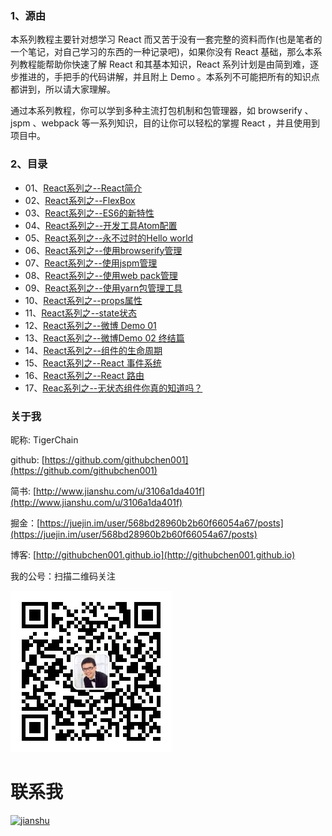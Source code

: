 
### 1、源由
本系列教程主要针对想学习 React 而又苦于没有一套完整的资料而作(也是笔者的一个笔记，对自己学习的东西的一种记录吧)，如果你没有 React 基础，那么本系列教程能帮助你快速了解 React 和其基本知识，React 系列计划是由简到难，逐步推进的，手把手的代码讲解，并且附上 Demo 。本系列不可能把所有的知识点都讲到，所以请大家理解。


通过本系列教程，你可以学到多种主流打包机制和包管理器，如 browserify 、jspm 、webpack 等一系列知识，目的让你可以轻松的掌握 React ，并且使用到项目中。

### 2、目录

* 01、[React系列之--React简介](http://www.jianshu.com/p/44f7d59f8c40)
* 02、[React系列之--FlexBox](http://www.jianshu.com/p/f05426c7fc89)
* 03、[React系列之--ES6的新特性](http://www.jianshu.com/p/42b717ac2d5b)
* 04、[React系列之--开发工具Atom配置](http://www.jianshu.com/p/d5ddbb9f613a)
* 05、[React系列之--永不过时的Hello world](http://www.jianshu.com/p/bf90947bcace)
* 06、[React系列之--使用browserify管理](http://www.jianshu.com/p/93a112dc62b9)
* 07、[React系列之--使用jspm管理](http://www.jianshu.com/p/4d55afa2d151)
* 08、[React系列之--使用web pack管理](http://www.jianshu.com/p/732c4d501668)
* 09、[React系列之--使用yarn包管理工具](http://www.jianshu.com/p/f05eabdf3ab6)
* 10、[React系列之--props属性](http://www.jianshu.com/p/fa81cebac3ef)
* 11、[React系列之--state状态](http://www.jianshu.com/p/44a787904d9b)
* 12、[React系列之--微博 Demo 01](http://www.jianshu.com/p/f4e6ecfd52fd)
* 13、[React系列之--微博Demo 02 终结篇](http://www.jianshu.com/p/9fddf666b718)
* 14、[React系列之--组件的生命周期](http://www.jianshu.com/p/e3d1ecfb6312)
* 15、[React系列之--React 事件系统](http://www.jianshu.com/p/99dc37f9edf3)
* 16、[React系列之--React 路由](http://www.jianshu.com/p/b55cf53e633a)
* 17、[Reac系列之--无状态组件你真的知道吗？](http://www.jianshu.com/p/980abadd8a18)


### 关于我
昵称: TigerChain

github: [https://github.com/githubchen001](https://github.com/githubchen001)

简书: [http://www.jianshu.com/u/3106a1da401f](http://www.jianshu.com/u/3106a1da401f)

掘金：[https://juejin.im/user/568bd28960b2b60f66054a67/posts](https://juejin.im/user/568bd28960b2b60f66054a67/posts)

博客: [http://githubchen001.github.io](http://githubchen001.github.io)

我的公号：扫描二维码关注

![myqrcode](./imgs/myqrcode.jpg)

# 联系我

[![jianshu][jianshusvg]][jianshu]


[jianshusvg]: https://img.shields.io/badge/简书-TigerChain-brightgreen.svg

[jianshu]:http://www.jianshu.com/u/3106a1da401f

